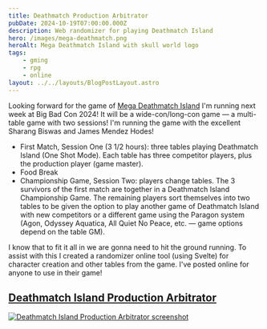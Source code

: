 ```yaml
---
title: Deathmatch Production Arbitrator
pubDate: 2024-10-19T07:00:00.000Z
description: Web randomizer for playing Deathmatch Island
hero: /images/mega-deathmatch.png
heroAlt: Mega Deathmatch Island with skull world logo
tags:
    - gming
    - rpg
    - online
layout: ../../layouts/BlogPostLayout.astro
---
```


Looking forward for the game of [Mega Deathmatch Island](https://www.bigbadcon.com/events/mega-deathmatch-island/) I'm running next week at Big Bad Con 2024! It will be a wide-con/long-con game — a multi-table game with two sessions! I'm running the game with the excellent Sharang Biswas and James Mendez Hodes!

-   First Match, Session One (3 1/2 hours): three tables playing Deathmatch Island (One Shot Mode). Each table has three competitor players, plus the production player (game master).
-   Food Break
-   Championship Game, Session Two: players change tables. The 3 survivors of the first match are together in a Deathmatch Island Championship Game. The remaining players sort themselves into two tables to be given the option to play another game of Deathmatch Island with new competitors or a different game using the Paragon system (Agon, Odyssey Aquatica, All Quiet No Peace, etc. — game options depend on the table GM).

I know that to fit it all in we are gonna need to hit the ground running. To assist with this I created a randomizer online tool (using Svelte) for character creation and other tables from the game. I've posted online for anyone to use in their game!

## [Deathmatch Island Production Arbitrator](https://deathmatch.mirthpeddlers.com/)

[![Deathmatch Island Production Arbitrator screenshot](/images/Deathmatch-arbitrator.png)](https://deathmatch.mirthpeddlers.com/)
